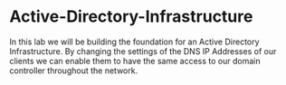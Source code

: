 # Active-Directory-Infrastructure
In this lab we will be building the foundation for an Active Directory Infrastructure. By changing the settings of the DNS IP Addresses of our clients we can enable them to have the same access to our domain controller throughout the network.
